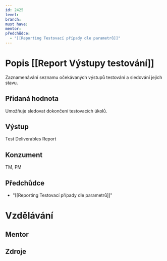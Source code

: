 ```yaml
---
id: 2425
level: 
branch: 
must have: 
mentor: 
předchůdce: 
  - "[[Reporting Testovací případy dle parametrů]]"
---
```



# Popis [[Report Výstupy testování]]
Zaznamenávání seznamu očekávaných výstupů testování a sledování jejich stavu.

## Přidaná hodnota
Umožňuje sledovat dokončení testovacích úkolů.

## Výstup
Test Deliverables Report

## Konzument
TM, PM

## Předchůdce

  - "[[Reporting Testovací případy dle parametrů]]"

# Vzdělávání


## Mentor


## Zdroje